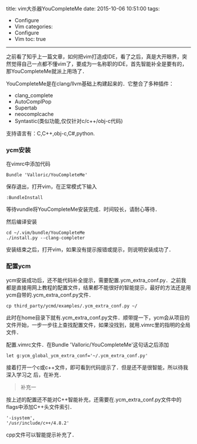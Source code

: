 title: vim大杀器YouCompleteMe
date: 2015-10-06 10:51:00
tags:
- Configure
- Vim
categories:
- Configure 
- Vim 
toc: true

---

之前看了知乎上一篇文章，如何把vim打造成IDE，看了之后，真是大开眼界，突然觉得自己一点都不懂vim了，要成为一名称职的IDE，首先智能补全是要有的，那YouCompleteMe就派上用场了．

YouCompleteMe是在clang/llvm基础上构建起来的．它整合了多种插件：
* clang_complete
* AutoComplPop
* Supertab
* neocomplcache
* Syntastic(类似功能,仅仅针对c/c++/obj-c代码)

支持语言有：C,C++,obj-c,C#,python.

### ycm安装
在vimrc中添加代码
```
Bundle 'Valloric/YouCompleteMe'
```
保存退出，打开vim，在正常模式下输入
```
:BundleInstall
```
等待vundle将YouCompleteMe安装完成．时间较长，请耐心等待．

然后编译安装
```
cd ~/.vim/bundle/YouCompleteMe
./install.py --clang-completer
```

安装结束之后，打开vim，如果没有提示报错或提示，则说明安装成功了．

### 配置ycm
ycm安装成功后，还不能代码补全提示，需要配置.ycm_extra_conf.py．之前我都是直接用网上教程的配置文件，结果都不能很好的智能提示，最好的方法还是用ycm自带的.ycm_extra_conf.py文件．
```
cp third_party/ycmd/examples/.ycm_extra_conf.py ~/
```
此时在home目录下就有.ycm_extra_conf.py文件．顺带提一下，ycm会从项目的文件开始，一步一步往上查找配置文件，如果没找到，就用.vimrc里的指明的全局文件．

配置.vimrc文件．在Bundle 'Valloric/YouCompleteMe'这句话之后添加
```
let g:ycm_global_ycm_extra_conf='~/.ycm_extra_conf.py'
```
接着打开一个c或c++文件，即可看到代码提示了．但是还不是很智能，所以待我深入学习之
后，在补充．

> 补充一

按上述的配置还不能对C++智能补充，还需要在.ycm_extra_conf.py文件中的flags中添加C++头文件索引．
```
'-isystem',
'/usr/include/c++/4.8.2'
```
cpp文件可以智能提示补充了．
